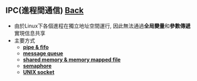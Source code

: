 ## IPC(進程間通信) [Back](./../pt.md)
- 由於Linux下各個進程在獨立地址空間運行, 因此無法通過**全局變量**和**參數傳遞**實現信息共享
- 主要方式
	- [**pipe & fifo**](./pipe_fifo/pipe_fifo.md)
	- [**message queue**](./queue/queue.md)
	- [**shared memory & memory mapped file**](./mmap/mmap.md)
	- [**semaphore**](./semaphore/semaphore.md)
	- [**UNIX socket**](./socket/socket.md)

